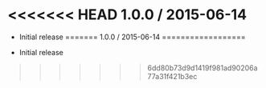 <<<<<<< HEAD
1.0.0 / 2015-06-14
==================

  * Initial release
=======
1.0.0 / 2015-06-14
==================

  * Initial release
>>>>>>> 6dd80b73d9d1419f981ad90206a77a31f421b3ec
